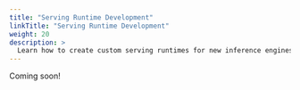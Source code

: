 ```yaml
---
title: "Serving Runtime Development"
linkTitle: "Serving Runtime Development"
weight: 20
description: >
  Learn how to create custom serving runtimes for new inference engines or specialized deployment patterns.
---
```


Coming soon!